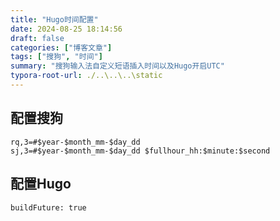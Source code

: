 ```yaml
---
title: "Hugo时间配置"
date: 2024-08-25 18:14:56
draft: false
categories: ["博客文章"]
tags: ["搜狗", "时间"]
summary: "搜狗输入法自定义短语插入时间以及Hugo开启UTC"
typora-root-url: ./..\..\..\static
---
```


## 配置搜狗

```
rq,3=#$year-$month_mm-$day_dd
sj,3=#$year-$month_mm-$day_dd $fullhour_hh:$minute:$second
```

## 配置Hugo

```
buildFuture: true
```



